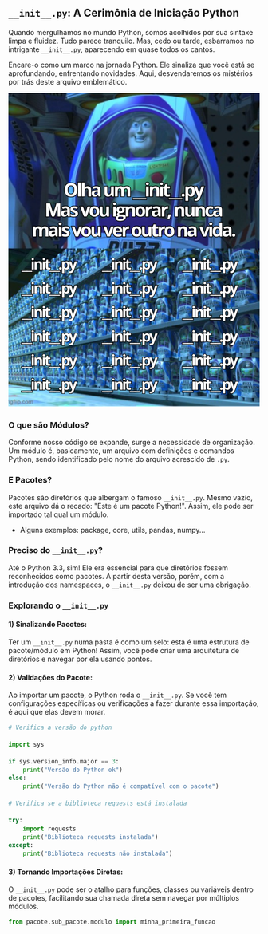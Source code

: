 ## `__init__.py`: A Cerimônia de Iniciação Python

Quando mergulhamos no mundo Python, somos acolhidos por sua sintaxe limpa e fluidez. Tudo parece tranquilo. Mas, cedo ou tarde, esbarramos no intrigante `__init__.py`, aparecendo em quase todos os cantos.

Encare-o como um marco na jornada Python. Ele sinaliza que você está se aprofundando, enfrentando novidades. Aqui, desvendaremos os mistérios por trás deste arquivo emblemático.

![InitAdventures](./static/image/meme.png)

### O que são Módulos?

Conforme nosso código se expande, surge a necessidade de organização. Um módulo é, basicamente, um arquivo com definições e comandos Python, sendo identificado pelo nome do arquivo acrescido de `.py`.

### E Pacotes?

Pacotes são diretórios que albergam o famoso `__init__.py`. Mesmo vazio, este arquivo dá o recado: "Este é um pacote Python!". Assim, ele pode ser importado tal qual um módulo.

* Alguns exemplos: package, core, utils, pandas, numpy...

### Preciso do `__init__.py`?

Até o Python 3.3, sim! Ele era essencial para que diretórios fossem reconhecidos como pacotes. A partir desta versão, porém, com a introdução dos namespaces, o `__init__.py` deixou de ser uma obrigação.

### Explorando o `__init__.py`

#### 1) Sinalizando Pacotes:

Ter um `__init__.py` numa pasta é como um selo: esta é uma estrutura de pacote/módulo em Python! Assim, você pode criar uma arquitetura de diretórios e navegar por ela usando pontos.

#### 2) Validações do Pacote:

Ao importar um pacote, o Python roda o `__init__.py`. Se você tem configurações específicas ou verificações a fazer durante essa importação, é aqui que elas devem morar.

```python
# Verifica a versão do python

import sys

if sys.version_info.major == 3:
    print("Versão do Python ok")
else:
    print("Versão do Python não é compatível com o pacote")

# Verifica se a biblioteca requests está instalada

try:
    import requests
    print("Biblioteca requests instalada")
except:
    print("Biblioteca requests não instalada")
```

#### 3) Tornando Importações Diretas:

O `__init__.py` pode ser o atalho para funções, classes ou variáveis dentro de pacotes, facilitando sua chamada direta sem navegar por múltiplos módulos.

```python
from pacote.sub_pacote.modulo import minha_primeira_funcao
```